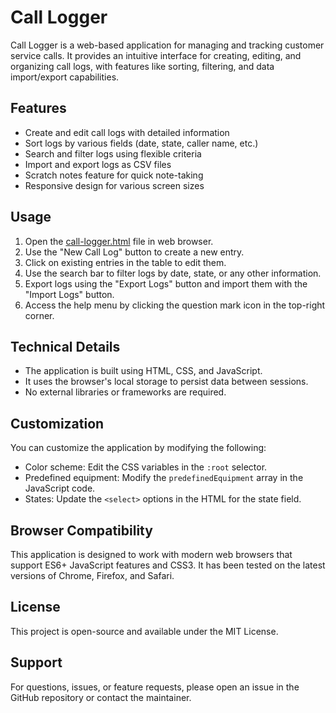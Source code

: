 # Call Logger

Call Logger is a web-based application for managing and tracking customer service calls. It provides an intuitive interface for creating, editing, and organizing call logs, with features like sorting, filtering, and data import/export capabilities.

## Features

- Create and edit call logs with detailed information
- Sort logs by various fields (date, state, caller name, etc.)
- Search and filter logs using flexible criteria
- Import and export logs as CSV files
- Scratch notes feature for quick note-taking
- Responsive design for various screen sizes

## Usage

1. Open the <a href="https://dylansallred.github.io/call-logger.html">call-logger.html</a> file in web browser.
2. Use the "New Call Log" button to create a new entry.
3. Click on existing entries in the table to edit them.
4. Use the search bar to filter logs by date, state, or any other information.
5. Export logs using the "Export Logs" button and import them with the "Import Logs" button.
6. Access the help menu by clicking the question mark icon in the top-right corner.

## Technical Details

- The application is built using HTML, CSS, and JavaScript.
- It uses the browser's local storage to persist data between sessions.
- No external libraries or frameworks are required.

## Customization

You can customize the application by modifying the following:

- Color scheme: Edit the CSS variables in the `:root` selector.
- Predefined equipment: Modify the `predefinedEquipment` array in the JavaScript code.
- States: Update the `<select>` options in the HTML for the state field.

## Browser Compatibility

This application is designed to work with modern web browsers that support ES6+ JavaScript features and CSS3. It has been tested on the latest versions of Chrome, Firefox, and Safari.

## License

This project is open-source and available under the MIT License.

## Support

For questions, issues, or feature requests, please open an issue in the GitHub repository or contact the maintainer.
